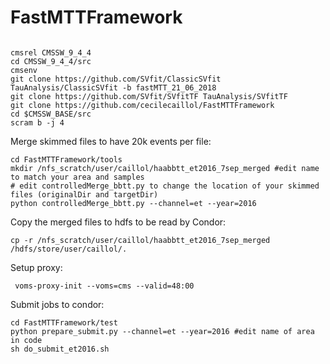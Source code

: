 # FastMTTFramework

```

cmsrel CMSSW_9_4_4
cd CMSSW_9_4_4/src
cmsenv
git clone https://github.com/SVfit/ClassicSVfit TauAnalysis/ClassicSVfit -b fastMTT_21_06_2018
git clone https://github.com/SVfit/SVfitTF TauAnalysis/SVfitTF
git clone https://github.com/cecilecaillol/FastMTTFramework
cd $CMSSW_BASE/src
scram b -j 4
```

Merge skimmed files to have 20k events per file: 

```
cd FastMTTFramework/tools
mkdir /nfs_scratch/user/caillol/haabbtt_et2016_7sep_merged #edit name to match your area and samples
# edit controlledMerge_bbtt.py to change the location of your skimmed files (originalDir and targetDir)
python controlledMerge_bbtt.py --channel=et --year=2016 
```

Copy the merged files to hdfs to be read by Condor:

```
cp -r /nfs_scratch/user/caillol/haabbtt_et2016_7sep_merged /hdfs/store/user/caillol/.
```

Setup proxy:

```
 voms-proxy-init --voms=cms --valid=48:00
```

Submit jobs to condor:

```
cd FastMTTFramework/test
python prepare_submit.py --channel=et --year=2016 #edit name of area in code
sh do_submit_et2016.sh
```

